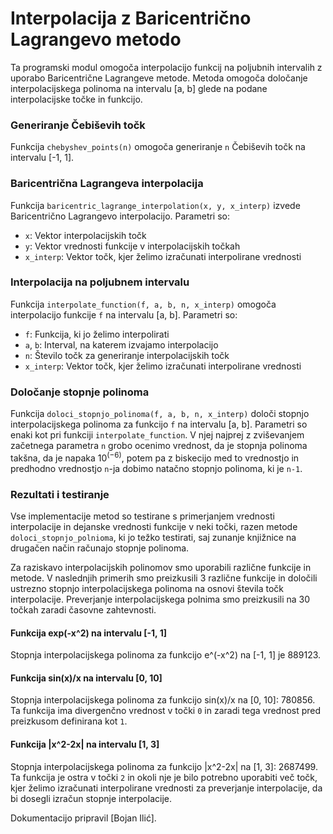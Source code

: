# Interpolacija z Baricentrično Lagrangevo metodo

Ta programski modul omogoča interpolacijo funkcij na poljubnih intervalih z uporabo Baricentrične Lagrangeve metode. Metoda omogoča določanje interpolacijskega polinoma na intervalu [a, b] glede na podane interpolacijske točke in funkcijo.

### Generiranje Čebiševih točk

Funkcija `chebyshev_points(n)` omogoča generiranje `n` Čebiševih točk na intervalu [-1, 1].


### Baricentrična Lagrangeva interpolacija

Funkcija `baricentric_lagrange_interpolation(x, y, x_interp)` izvede Baricentrično Lagrangevo interpolacijo. Parametri so:

- `x`: Vektor interpolacijskih točk
- `y`: Vektor vrednosti funkcije v interpolacijskih točkah
- `x_interp`: Vektor točk, kjer želimo izračunati interpolirane vrednosti


### Interpolacija na poljubnem intervalu

Funkcija `interpolate_function(f, a, b, n, x_interp)` omogoča interpolacijo funkcije `f` na intervalu [a, b]. Parametri so:

- `f`: Funkcija, ki jo želimo interpolirati
- `a`, `b`: Interval, na katerem izvajamo interpolacijo
- `n`: Število točk za generiranje interpolacijskih točk
- `x_interp`: Vektor točk, kjer želimo izračunati interpolirane vrednosti


### Določanje stopnje polinoma

Funkcija `doloci_stopnjo_polinoma(f, a, b, n, x_interp)` določi stopnjo interpolacijskega polinoma za funkcijo `f` na intervalu [a, b]. Parametri so enaki kot pri funkciji `interpolate_function`. V njej najprej z zviševanjem začetnega parametra `n` grobo ocenimo vrednost, da je stopnja polinoma takšna, da je napaka $10^(-6)$, potem pa z biskecijo med to vrednostjo in predhodno vrednostjo `n`-ja dobimo natačno stopnjo polinoma, ki je `n-1`.

### Rezultati i testiranje

Vse implementacije metod so testirane s primerjanjem vrednosti interpolacije in dejanske vrednosti funkcije v neki točki, razen metode `doloci_stopnjo_polnioma`, ki jo težko testirati, saj zunanje knjižnice na drugačen način računajo stopnje polinoma.

Za raziskavo interpolacijskih polinomov smo uporabili različne funkcije in metode. V naslednjih primerih smo preizkusili 3 različne funkcije in določili ustrezno stopnjo interpolacijskega polinoma na osnovi števila točk interpolacije. Preverjanje interpolacijskega polnima smo preizkusili na 30 točkah zaradi časovne zahtevnosti.

#### Funkcija exp(-x^2) na intervalu [-1, 1]

Stopnja interpolacijskega polinoma za funkcijo e^(-x^2) na [-1, 1] je 889123.

#### Funkcija sin(x)/x na intervalu [0, 10]

Stopnja interpolacijskega polinoma za funkcijo sin(x)/x na [0, 10]: 780856. Ta funkcija ima divergenčno vrednost v točki `0` in zaradi tega vrednost pred preizkusom definirana kot `1`.

#### Funkcija |x^2-2x| na intervalu [1, 3]
Stopnja interpolacijskega polinoma za funkcijo |x^2-2x| na [1, 3]: 2687499. 
Ta funkcija je ostra v točki `2` in okoli nje je bilo potrebno uporabiti več točk, kjer želimo izračunati interpolirane vrednosti za preverjanje interpolacije, da bi dosegli izračun stopnje interpolacije.

Dokumentacijo pripravil [Bojan Ilić].

